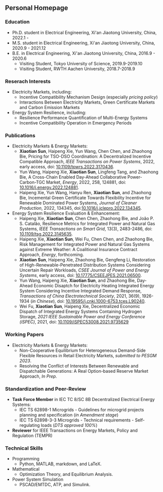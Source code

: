 ## Personal Homepage

### Education
* Ph.D. student in Electrical Engineering, Xi'an Jiaotong University, China, 2022.1 - 
* M.S. student in Electrical Engineering, Xi'an Jiaotong University, China, 2020.9 - 2021.12
* B.E. in Electrical Engineering, Xi'an Jiaotong University, China, 2016.9 - 2020.6
  * Visiting Student, Tokyo University of Science, 2019.9-2019.10
  * Visiting Student, RWTH Aachen University, 2018.7-2018.9

### Reserach Interests
* Electricity Markets, including:
  * Incentive Compatibility Mechanism Design (especially *pricing policy*)
  * Interactions Between Electricity Markets, Green Certificate Markets and Carbon Emission Markets
* Energy System Resilience, including:
  * Resilience Performance Quantification of Multi-Energy Systems
  * Incentive Compatibility Operation in Emergency Periods

### Publications
* Electricity Markets & Energy Markets:
   * **Xiaotian Sun**, Haipeng Xie, Yun Wang, Chen Chen, and Zhaohong Bie, Pricing for TSO-DSO Coordination: A Decentralized Incentive Compatible Approach, _IEEE Transactions on Power Systems_, 2022, early access, doi: [10.1109/tpwrs.2022.3170436](https://ieeexplore.ieee.org/document/9763307).
   * Yun Wang, Haipeng Xie, **Xiaotian Sun**, Lingfeng Tang, and Zhaohong Bie, A Cross-Chain Enabled Day-Ahead Collaborative Power-Carbon-TGC Market, _Energy_, 2022, 258, 124881, doi: [10.1016/j.energy.2022.124881](https://www.sciencedirect.com/science/article/pii/S0360544222017844).
   * Haipeng Xie, Yun Wang, Hanyu Ren, **Xiaotian Sun**, and Zhaohong Bie, Incemental Green Certificate Towards Flexibility Incentive for Renewable Dominated Power Systems, _Journal of Cleaner Production_, 2022, 134345, doi:[10.1016/j.jclepro.2022.134345](https://doi.org/10.1016/j.jclepro.2022.134345).
 * Energy System Resilience Evaluation & Enhancement:
   * Haipeng Xie, **Xiaotian Sun**, Chen Chen, Zhaohong Bie, and João P. S. Catalão, Resilience Metrics for Integrated Power and Natural Gas Systems, _IEEE Transactions on Smart Grid_, 13(3), 2483-2486, doi: [10.1109/tsg.2022.3145635](https://ieeexplore.ieee.org/document/9690611).
   * Haipeng Xie, **Xiaotian Sun**, Wei Fu, Chen Chen, and Zhaohong Bie, Risk Management for Integrated Power and Natural Gas Systems against Extreme Weather: A Coalitional Insurance Contract Approach, _Energy_, forthcoming.
   * **Xiaotian Sun**, Haipeng Xie, Zhaohong Bie, Gengfeng Li, Restoration of High-Renewable-Penetrated Distribution Systems Considering Uncertain Repair Workloads, _CSEE Journal of Power and Energy Systems_, early access, doi: [10.17775/CSEEJPES.2021.06500](https://ieeexplore.ieee.org/document/9862576/).
   * Yun Wang, Haipeng Xie, **Xiaotian Sun**, and Zhaohong Bie, Day-Ahead Economic Disaptch for Electricity Heating Integrated Energy System Considering Incentive Integrated Demand Response, _Transactions of China Electrotechnical Society_, 2021, 36(9), 1926-1934 (_in Chinese_), doi: [10.19595/j.cnki.1000-6753.tces.L90240](http://dgjsxb.ces-transaction.com/EN/10.19595/j.cnki.1000-6753.tces.L90240).
   * Wei Fu, **Xiaotian Sun**, Haipeng Xie, Decentralized Economic Dispatch of Integrated Energy Systems Containing Hydrogen Storage, _2021 IEEE Sustainable Power and Energy Conference (iSPEC)_, 2021, doi: [10.1109/iSPEC53008.2021.9735629](https://ieeexplore.ieee.org/document/9735629)

### Working Papers
* Electricity Markets & Energy Markets: 
  * Non-Cooperative Equilibrium for Heterogeneous Demand-Side Flexible Resources in Retail Electricity Markets, _submitted to PESGM 2023_.
  * Resolving the Conflict of Interests Between Renewable and Dispatchable Generations: A Real Option-based Reserve Market Approach, _In Prep._


### Standardization and Peer-Review 
* **Task Force Member** in IEC TC 8/SC 8B Decentralized Electrical Energy Systems:
  * IEC TS 62898-1 Microgrids - Guidelines for microgrid projects planning and specification (_in Amendment stage_)
  * IEC TS 62898-3-3 Microgrids - Technical requirements - Self-regulating loads (_DTS approved 100%_)
* **Reviewer** for IEEE Transactions on Energy Markets, Policy and Regulation (TEMPR)

### Technical Skills
* Programming
  * Python, MATLAB, markdown, and LaTeX.
* Mathematical
  * Optimization Theory, and Equilibrium Analysis.
* Power System Simulation
  * PSCAD/EMTDC, ATP, and Simulink.
